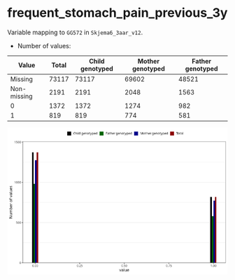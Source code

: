 # frequent_stomach_pain_previous_3y
Variable mapping to `GG572` in `Skjema6_3aar_v12`.
- Number of values:

| Value | Total | Child genotyped | Mother genotyped | Father genotyped |
| ----- | ----- | --------------- | ---------------- | ---------------- |
| Missing | 73117 | 73117 | 69602 | 48521 |
| Non-missing | 2191 | 2191 | 2048 | 1563 |
| 0 | 1372 | 1372 | 1274 | 982 |
| 1 | 819 | 819 | 774 | 581 |



![](frequent_stomach_pain_previous_3y_n.png)



